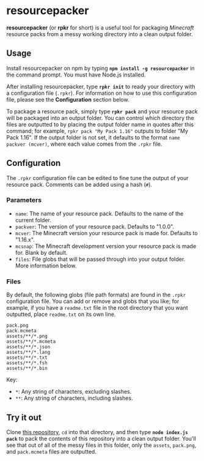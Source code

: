 # resourcepacker

**resourcepacker** (or **rpkr** for short) is a useful tool for packaging *Minecraft* resource packs from a messy working directory into a clean output folder.

## Usage

Install resourcepacker on npm by typing **`npm install -g resourcepacker`** in the command prompt. You must have Node.js installed.

After installing resourcepacker, type **`rpkr init`** to ready your directory with a configuration file (`.rpkr`). For information on how to use this configuration file, please see the **Configuration** section below.

To package a resource pack, simply type **`rpkr pack`** and your resource pack will be packaged into an output folder. You can control which directory the files are outputted to by placing the output folder name in quotes after this command; for example, `rpkr pack "My Pack 1.16"` outputs to folder "My Pack 1.16". If the output folder is not set, it defaults to the format `name packver (mcver)`, where each value comes from the `.rpkr` file.

## Configuration

The `.rpkr` configuration file can be edited to fine tune the output of your resource pack. Comments can be added using a hash (`#`).

### Parameters

* `name`: The name of your resource pack. Defaults to the name of the current folder.
* `packver`: The version of your resource pack. Defaults to "1.0.0".
* `mcver`: The Minecraft version your resource pack is made for. Defaults to "1.16.x".
* `mcsnap`: The Minecraft development version your resource pack is made for. Blank by default.
* `files`: File globs that will be passed through into your output folder. More information below.

### Files

By default, the following globs (file path formats) are found in the `.rpkr` configuration file. You can add or remove and globs that you like; for example, if you have a `readme.txt` file in the root directory that you want outputted, place `readme.txt` on its own line.

```
pack.png
pack.mcmeta
assets/**/*.png
assets/**/*.mcmeta
assets/**/*.json
assets/**/*.lang
assets/**/*.txt
assets/**/*.fsh
assets/**/*.bin
```

Key:
* `*`: Any string of characters, excluding slashes.
* `**`: Any string of characters, including slashes.

## Try it out
Clone [this repository](https://github.com/Nixinova/resourcepacker.git), `cd` into that directory, and then type **`node index.js pack`** to pack the contents of this repository into a clean output folder. You'll see that out of all of the messy files in this folder, only the `assets`, `pack.png`, and `pack.mcmeta` files are outputted.